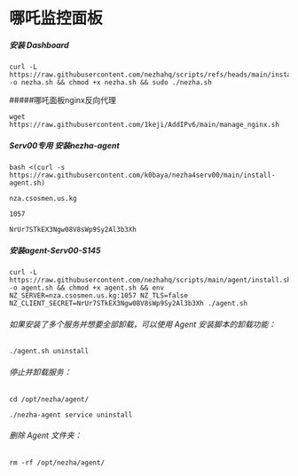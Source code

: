 # 哪吒监控面板

##### 安装 Dashboard

```
curl -L https://raw.githubusercontent.com/nezhahq/scripts/refs/heads/main/install.sh -o nezha.sh && chmod +x nezha.sh && sudo ./nezha.sh
```



#####哪吒面板nginx反向代理

```
wget https://raw.githubusercontent.com/1keji/AddIPv6/main/manage_nginx.sh
```





##### Serv00专用 安装nezha-agent

```
bash <(curl -s https://raw.githubusercontent.com/k0baya/nezha4serv00/main/install-agent.sh)
```

```
nza.csosmen.us.kg
```

```
1057
```

```
NrUr7STkEX3Ngw08V8sWp9Sy2Al3b3Xh
```



##### 安装agent-Serv00-S145

```
curl -L https://raw.githubusercontent.com/nezhahq/scripts/main/agent/install.sh -o agent.sh && chmod +x agent.sh && env NZ_SERVER=nza.csosmen.us.kg:1057 NZ_TLS=false NZ_CLIENT_SECRET=NrUr7STkEX3Ngw08V8sWp9Sy2Al3b3Xh ./agent.sh
```



###### 如果安装了多个服务并想要全部卸载，可以使用 Agent 安装脚本的卸载功能：

```
./agent.sh uninstall
```

###### 停止并卸载服务：

```
cd /opt/nezha/agent/

./nezha-agent service uninstall
```

###### 删除 Agent 文件夹：

```
rm -rf /opt/nezha/agent/
```


